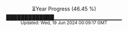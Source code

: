 <p align="center">
⏳Year Progress (46.45 %)<br>
█████████████▁▁▁▁▁▁▁▁▁▁▁▁▁▁▁▁▁ <br>
<sub>Updated: Wed, 19 Jun 2024 00:09:17 GMT</sub>
</p>

